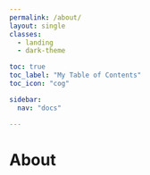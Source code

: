 ```yaml
---
permalink: /about/
layout: single
classes:
  - landing
  - dark-theme

toc: true
toc_label: "My Table of Contents"
toc_icon: "cog"

sidebar:
  nav: "docs"

---
```


# About

